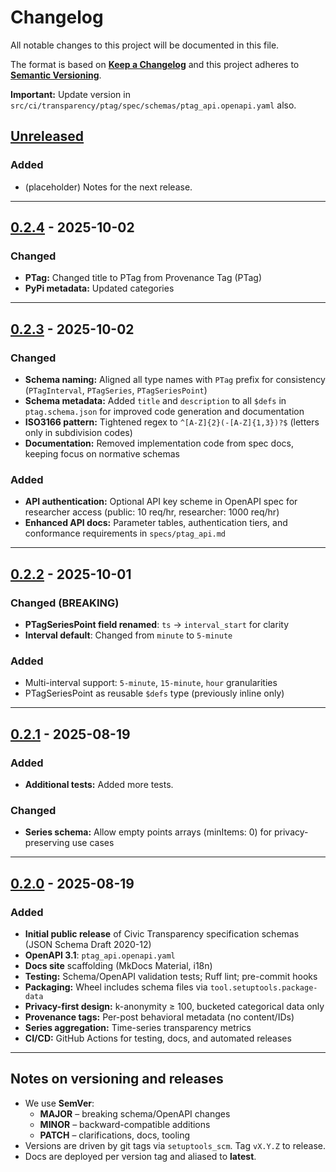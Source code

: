 # Changelog

All notable changes to this project will be documented in this file.

The format is based on **[Keep a Changelog](https://keepachangelog.com/en/1.1.0/)**
and this project adheres to **[Semantic Versioning](https://semver.org/spec/v2.0.0.html)**.

**Important:** Update version in `src/ci/transparency/ptag/spec/schemas/ptag_api.openapi.yaml` also.

## [Unreleased]

### Added

- (placeholder) Notes for the next release.

---

## [0.2.4] - 2025-10-02

### Changed
- **PTag:** Changed title to PTag from Provenance Tag (PTag)
- **PyPi metadata:** Updated categories

---

## [0.2.3] - 2025-10-02

### Changed
- **Schema naming:** Aligned all type names with `PTag` prefix for consistency (`PTagInterval`, `PTagSeries`, `PTagSeriesPoint`)
- **Schema metadata:** Added `title` and `description` to all `$defs` in `ptag.schema.json` for improved code generation and documentation
- **ISO3166 pattern:** Tightened regex to `^[A-Z]{2}(-[A-Z]{1,3})?$` (letters only in subdivision codes)
- **Documentation:** Removed implementation code from spec docs, keeping focus on normative schemas

### Added
- **API authentication:** Optional API key scheme in OpenAPI spec for researcher access (public: 10 req/hr, researcher: 1000 req/hr)
- **Enhanced API docs:** Parameter tables, authentication tiers, and conformance requirements in `specs/ptag_api.md`

---

## [0.2.2] - 2025-10-01

### Changed (BREAKING)
- **PTagSeriesPoint field renamed**: `ts` → `interval_start` for clarity
- **Interval default**: Changed from `minute` to `5-minute`

### Added
- Multi-interval support: `5-minute`, `15-minute`, `hour` granularities
- PTagSeriesPoint as reusable `$defs` type (previously inline only)

---

## [0.2.1] - 2025-08-19

### Added

- **Additional tests:** Added more tests.

### Changed

- **Series schema:** Allow empty points arrays (minItems: 0) for privacy-preserving use cases

---

## [0.2.0] - 2025-08-19

### Added

- **Initial public release** of Civic Transparency specification schemas (JSON Schema Draft 2020-12)
- **OpenAPI 3.1**: `ptag_api.openapi.yaml`
- **Docs site** scaffolding (MkDocs Material, i18n)
- **Testing:** Schema/OpenAPI validation tests; Ruff lint; pre-commit hooks
- **Packaging:** Wheel includes schema files via `tool.setuptools.package-data`
- **Privacy-first design:** k-anonymity ≥ 100, bucketed categorical data only
- **Provenance tags:** Per-post behavioral metadata (no content/IDs)
- **Series aggregation:** Time-series transparency metrics
- **CI/CD:** GitHub Actions for testing, docs, and automated releases

---

## Notes on versioning and releases

- We use **SemVer**:
  - **MAJOR** – breaking schema/OpenAPI changes
  - **MINOR** – backward-compatible additions
  - **PATCH** – clarifications, docs, tooling
- Versions are driven by git tags via `setuptools_scm`. Tag `vX.Y.Z` to release.
- Docs are deployed per version tag and aliased to **latest**.

[Unreleased]: https://github.com/civic-interconnect/civic-transparency-ptag-spec/compare/v0.2.4...HEAD
[0.2.4]: https://github.com/civic-interconnect/civic-transparency-ptag-spec/compare/v0.2.3...v0.2.4
[0.2.3]: https://github.com/civic-interconnect/civic-transparency-ptag-spec/compare/v0.2.2...v0.2.3
[0.2.2]: https://github.com/civic-interconnect/civic-transparency-ptag-spec/compare/v0.2.1...v0.2.2
[0.2.1]: https://github.com/civic-interconnect/civic-transparency-ptag-spec/compare/v0.2.0...v0.2.1
[0.2.0]: https://github.com/civic-interconnect/civic-transparency-ptag-spec/releases/tag/v0.2.0
